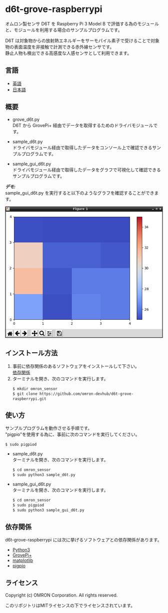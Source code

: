# d6t-grove-raspberrypi
オムロン製センサ D6T を Raspberry Pi 3 Model B で評価する為のモジュールと、モジュールを利用する場合のサンプルプログラムです。

D6T は対象物からの放射熱エネルギーをサーモパイル素子で受けることで対象物の表面温度を非接触で計測できる赤外線センサです。  
静止人物も検出できる高感度な人感センサとして利用できます。  


## 言語
- [英語](./README.md)
- [日本語](./README_ja.md)

## 概要
- grove_d6t.py  
D6T から GrovePi+ 経由でデータを取得するためのドライバモジュールです。

- sample_d6t.py  
ドライバモジュール経由で取得したデータをコンソール上で確認できるサンプルプログラムです。

- sample_gui_d6t.py  
ドライバモジュール経由で取得したデータをグラフで可視化して確認できるサンプルプログラムです。

***デモ:***  
sample_gui_d6t.py を実行すると以下のようなグラフを確認することができます。  

![Graph_D6T](Graph_D6T.png)

## インストール方法
1. 事前に依存関係のあるソフトウェアをインストールして下さい。  
    [依存関係](#link)
2. ターミナルを開き、次のコマンドを実行します。  
    ```
    $ mkdir omron_sensor
    $ git clone https://github.com/omron-devhub/d6t-grove-raspberrypi.git
    ```

## 使い方
サンプルプログラムを動作させる手順です。  
"pigpio"を使用する為に、事前に次のコマンドを実行してください。  
```
$ sudo pigpiod
```

-  sample_d6t.py  
ターミナルを開き、次のコマンドを実行します。  
    ```
    $ cd omron_sensor
    $ sudo python3 sample_d6t.py
    ```
- sample_gui_d6t.py  
ターミナルを開き、次のコマンドを実行します。  
    ```
    $ cd omron_sensor
    $ sudo pigpiod
    $ sudo python3 sample_gui_d6t.py
    ```

## <a name="link"></a>依存関係
d6t-grove-raspberrypi には次に挙げるソフトウェアとの依存関係があります。
- [Python3](https://www.python.org/)
- [GrovePi+](http://wiki.seeedstudio.com/GrovePi_Plus/)
- [matplotlib](https://matplotlib.org/)
- [pigpio](http://abyz.me.uk/rpi/pigpio/download.html)

## ライセンス
Copyright (c) OMRON Corporation. All rights reserved.

このリポジトリはMITライセンスの下でライセンスされています。
